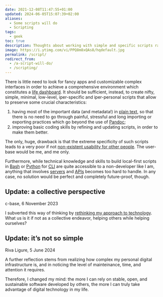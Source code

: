 ```yaml
---
date: 2021-12-08T11:47:55+01:00
updated: 2024-06-05T15:07:39+02:00
aliases:
  - Some scripts will do
  - Scripting
tags:
  - geek
toc: true
description: Thoughts about working with simple and specific scripts rather than dealing with complex and potentially bloated software.
image: https://i.ytimg.com/vi/PPQ8m8xQAs8/hqdefault.jpg
permalink: /script/
redirect_from:
  - /a-script-will-do/
  - /scripting/
---
```

There is little need to look for fancy apps and customizable complex interfaces in order to achieve a comprehensive environment which constitutes a [life dashboard](Nolan.md). It should be sufficient, instead, to create nifty, simple, minimal, low-level, iper-specific and iper-personal scripts that allow to preserve some crucial characteristics:
1. having most of the important data (and metadata!) in [plain text](Ode%20to%20plain%20text.md), so that there is no need to go through painful, stressful and long importing or exporting practices which go beyond the use of [Pandoc](Pandoc.md);
2. improving basic coding skills by refining and updating scripts, in order to make them better.

The only, huge, drawback is that the extreme specificity of such scripts leads to a very poor if not <u>non-existent usability for other people</u>. The user-base would be me, and me only.

Furthermore, while technical knowledge and skills to build local-first scripts in [Bash](Bash.md) or [Python](Python.md) for [CLI](Cheat%20sheets.md) are quite accessible to a non-developer like I am, anything that involves [servers](Nebuchadnezzar.md) and [APIs](https://en.wikipedia.org/wiki/API 'API on Wikipedia') becomes too hard to handle. In any case, no solution would be perfect and completely future-proof, though.

## Update: a collective perspective

<p class='date'>c-base, <time datetime='2023-11-06T19:42:00+01:00'>6 November 2023</time></p>

I subverted this way of thinking by [rethinking my approach to technology](/v2/ 'Rethinking my space'). What us is it if not as a collective endeavor, helping others while helping ourselves?

## Update: it’s not so simple

<p class='date'>Riva Ligure, <time datetime='2024-06-05T15:07:39+02:00'>5 June 2024</time></p>

A further reflection stems from realizing how complex my personal digital infrastructure is, and in noticing the level of mainteinance, time, and attention it requires.

Therefore, I changed my mind: the more I can rely on stable, open, and sustainable software developed by others, the more I can truly take advantage of digital technology in my life.
